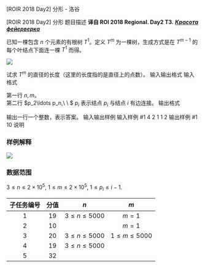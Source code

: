 



[ROIR 2018 Day2] 分形 - 洛谷














[ROIR 2018 Day2] 分形
题目描述
**译自 ROI 2018 Regional. Day2 T3.** ***[Красота фейерверка](http://neerc.ifmo.ru/school/archive/2017-2018/ru-olymp-regional-2018-day2.pdf)***

已知一棵包含 $n$ 个元素的有根树 $T^1$。定义 $T^m$ 为一棵树，生成方式是在 $T^{m-1}$ 的每个叶结点下面连一棵 $T^1$ 而得。

![](https://cdn.luogu.com.cn/upload/image_hosting/s596ep9z.png)

试求 $T^m$ 的直径的长度（这里的长度指的是直径上的点数）。
输入输出格式
输入格式

第一行 $n,m$。  
第二行 $p_2\ldots p_n,\ \ $ $p_i$ 表示结点 $p_i$ 与结点 $i$ 有边连接。
输出格式

输出一行一个整数，表示答案。
输入输出样例
输入样例 #1
4 2
1 1 2
输出样例 #1
10
说明
### 样例解释

![](https://cdn.luogu.com.cn/upload/image_hosting/g4tsci1c.png)

### 数据范围

$3≤n≤2\times 10^5,$ $1≤m≤2\times 10^5,$ $1\le p_i\le i-1.$

|子任务编号|分值|$n$|$m$|
|:-:|:-:|:-:|:-:|
|1|19|$3 ≤ n ≤ 5000$|$m = 1$|
|2|10| |$m=1$|
|3|20|$3 ≤ n ≤ 5000$|$1 ≤ m ≤ 5000$|
|4|19|$3 ≤ n≤ 5000$||
|5|32||&nbsp;|







